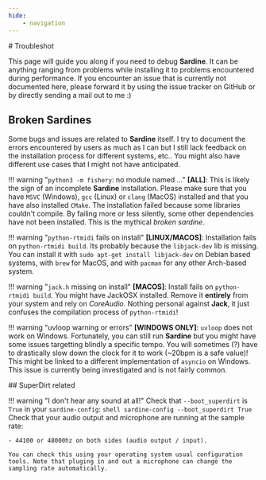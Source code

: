 ```yaml
---
hide:
    - navigation
---
```


# Troubleshot

This page will guide you along if you need to debug **Sardine**. It can be anything ranging from problems while installing it to problems encountered during performance. If you encounter an issue that is currently not documented here, please forward it by using the issue tracker on GitHub or by directly sending a mail out to me :)

## Broken Sardines

Some bugs and issues are related to **Sardine** itself. I try to document the errors encountered by users as much as I can but I still lack feedback on the installation process for different systems, etc.. You might also have different use cases that I might not have anticipated.

!!! warning "`python3 -m fishery`: no module named ..."
    **[ALL]**: This is likely the sign of an incomplete **Sardine** installation. Please make sure that you have `MSVC` (Windows), `gcc` (Linux) or `clang` (MacOS) installed and that you have also installed `CMake`. The installation failed because some libraries couldn't compile. By failing more or less silently, some other dependencies have not been installed. This is the mythical *broken sardine*.

!!! warning "`python-rtmidi` fails on install"
    **[LINUX/MACOS]**: Installation fails on `python-rtmidi build`. Its probably because the `libjack-dev` lib is missing. You can install it with `sudo apt-get install libjack-dev` on Debian based systems, with `brew` for MacOS, and with `pacman` for any other Arch-based system.

!!! warning "`jack.h` missing on install"
    **[MACOS]**: Install fails on `python-rtmidi build`. You might have JackOSX installed. Remove it **entirely** from your system and rely on *CoreAudio*. Nothing personal against **Jack**, it just confuses the compilation process of `python-rtmidi`!

!!! warning "uvloop warning or errors"
    **[WINDOWS ONLY]**: `uvloop` does not work on Windows. Fortunately, you can still run **Sardine** but you might have some issues targetting blindly a specific tempo. You will sometimes (?) have to drastically slow down the clock for it to work (~20bpm is a safe value)! This might be linked to a different implementation of `asyncio` on Windows. This issue is currently being investigated and is not fairly common.

## SuperDirt related

!!! warning "I don't hear any sound at all!"
    Check that `--boot_superdirt` is `True` in your `sardine-config`: 
    ```shell
    sardine-config --boot_superdirt True
    ```
    Check that your audio output and microphone are running at the sample rate:

    - 44100 or 48000hz on both sides (audio output / input). 
        
    You can check this using your operating system usual configuration tools. Note that pluging in and out a microphone can change the sampling rate automatically.
